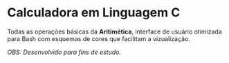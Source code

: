 # Calculadora em Linguagem C

Todas as operações básicas da **Aritimética**, interface de usuário otimizada para Bash com esquemas de cores que facilitam a vizualização.

*OBS: Desenvolvido para fins de estudo.*